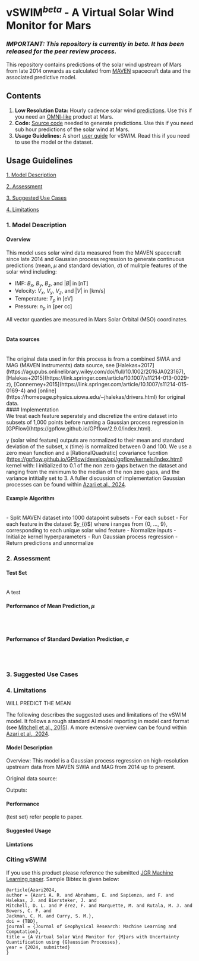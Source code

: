 # vSWIM<sup>*beta*</sup> - A Virtual Solar Wind Monitor for Mars 

### *IMPORTANT: This repository is currently in beta. It has been released for the peer review process.* 

This repository contains predictions of the solar wind upstream of Mars from late 2014 onwards as calculated from [MAVEN](https://mars.nasa.gov/maven/) spacecraft data and the associated predictive model.  

## Contents

1. **Low Resolution Data:** Hourly cadence solar wind [predictions](INSERT). Use this if you need an [OMNI-like](https://omniweb.gsfc.nasa.gov/form/dx1.html) product at Mars.
2. **Code:** [Source code](INSERT) needed to generate predictions. Use this if you need sub hour predictions of the solar wind at Mars.
3. **Usage Guidelines:** A short [user guide](#model) for vSWIM. Read this if you need to use the model or the dataset.

 <!-- headings -->
 <a id="guidelines"></a>
## Usage Guidelines

[1. Model Description](#model)
   
[2. Assessment](#assessment)

[3. Suggested Use Cases](#usecases)

[4. Limitations](#limits)
 
<!-- headings -->

<a id="model"></a>
### 1. Model Description

#### Overview

This model uses solar wind data measured from the MAVEN spacecraft since late 2014 and Gaussian process regression to generate continuous predictions (mean, $\mu$ and standard deviation, $\sigma$) of mulitple features of the solar wind including: 

   - IMF: $B_{x}$, $B_{y}$, $B_{z}$, and $|B|$ in [nT]
   - Velocity: $V_{x}$, $V_{y}$, $V_{z}$, and $|V|$ in [km/s]
   - Temperature: $T_{p}$ in [eV]
   - Pressure: $n_{p}$ in [per cc]

All vector quanties are measured in Mars Solar Orbital (MSO) coordinates. </details>
</br>
</br>
#### Data sources
</br>
The original data used in for this process is from a combined SWIA and MAG (MAVEN instruments) data source, see [Halekas+2017](https://agupubs.onlinelibrary.wiley.com/doi/full/10.1002/2016JA023167), [Halekas+2015](https://link.springer.com/article/10.1007/s11214-013-0029-z), [Connerney+2015](https://link.springer.com/article/10.1007/s11214-015-0169-4) and [online](https://homepage.physics.uiowa.edu/~jhalekas/drivers.html) for original data.</details>
</br>
#### Implementation
</br>
We treat each feature seperately and discretize the entire dataset into subsets of 1,000 points before running a Gaussian process regression in [GPFlow](https://gpflow.github.io/GPflow/2.9.0/index.html). 
   
y (solar wind feature) outputs are normalized to their mean and standard deviation of the subset, x (time) is normalized between 0 and 100. We use a zero mean function and a [RationalQuadratic] covariance fucntion (https://gpflow.github.io/GPflow/develop/api/gpflow/kernels/index.html) kernel with: l initialized to 0.1 of the non zero gaps betwen the dataset and ranging from the minimum to the median of the non zero gaps, and the variance intitially set to 3. A fuller discussion of implementation Gaussian processes can be found within [Azari et al., 2024](PENDING).</details>
   </br>
   #### Example Algorithm
   </br>
   - Split MAVEN dataset into 1000 datapoint subsets
   - For each subset
        - For each feature in the dataset $y_{i}$) where i ranges from {0, ..., 9}, corresponding to each unique solar wind feature
           - Normalize inputs
           - Initialize kernel hyperparameters
           - Run Gaussian process regression
           - Return predictions and unnormalize</details>
   </br>
 
 <a id="asssessment"></a>
 ### 2. Assessment 
 
   #### Test Set
   </br>
   A test
   </br>
   
   #### Performance of Mean Prediction, $\mu$
   </br>
   </br>

   #### Performance of Standard Deviation Prediction, $\sigma$
   </br>
   </br>

 
  <a id="usecases"></a>
 ### 3. Suggested Use Cases
 
  <a id="limits"></a>
 ### 4. Limitations

 WILL PREDICT THE MEAN
 
The following describes the suggested uses and limitations of the vSWIM model. It follows a rough standard AI model reporting in model card format (see [Mitchell et al., 2015](https://dl.acm.org/doi/10.1145/3287560.3287596)). A more extensive overview can be found within [Azari et al., 2024](PENDING).

#### Model Description

Overview: This model is a Gaussian process regression on high-resolution upstream data from MAVEN SWIA and MAG from 2014 up to present.

Original data source: 

Outputs: 

#### Performance

(test set) refer people to paper.  

#### Suggested Usage

#### Limtations

### Citing vSWIM

If you use this product please reference the submitted [JGR Machine Learning paper](PENDING). Sample Bibtex is given below:

```
@article{Azari2024,
author = {Azari A. R. and Abrahams, E. and Sapienza, and F. and Halekas, J. and Biersteker, J. and 
Mitchell, D. L. and P ́erez, F. and Marquette, M. and Rutala, M. J. and Bowers, C. F. and 
Jackman, C. M. and Curry, S. M.},
doi = {TBD},
journal = {Journal of Geophysical Research: Machine Learning and Computation},
title = {A Virtual Solar Wind Monitor for {M}ars with Uncertainty Quantification using {G}aussian Processes},
year = {2024, submitted}
}
```
